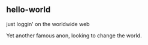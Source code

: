 ## hello-world
just loggin' on the worldwide web

Yet another famous anon, looking to change the world.

